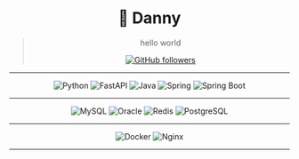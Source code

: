 <div align="center">

# 🔎 Danny

> hello world
>
> [![GitHub followers](https://img.shields.io/github/followers/ddongbu.svg?style=social&label=Follow)](https://github.com/ddongbu?tab=followers)

---

![Python](https://img.shields.io/badge/Python-3776AB?style=flat-square&logo=python&logoColor=white)
![FastAPI](https://img.shields.io/badge/FastAPI-009688?style=flat-square&logo=fastapi&logoColor=white)
![Java](https://img.shields.io/badge/Java-007396?style=flat-square&logo=openjdk&logoColor=white)
![Spring](https://img.shields.io/badge/Spring-6DB33F?style=flat-square&logo=spring&logoColor=white)
![Spring Boot](https://img.shields.io/badge/Spring%20Boot-17BF7C?style=flat-square&logo=springboot&logoColor=white)

---

![MySQL](https://img.shields.io/badge/MySQL-4479A1?style=flat-square&logo=mysql&logoColor=white)
![Oracle](https://img.shields.io/badge/Oracle-F80000?style=flat-square&logo=oracle&logoColor=white)
![Redis](https://img.shields.io/badge/Redis-DC382D?style=flat-square&logo=redis&logoColor=white)
![PostgreSQL](https://img.shields.io/badge/PostgreSQL-4169E1?style=flat-square&logo=postgresql&logoColor=white)

---

![Docker](https://img.shields.io/badge/Docker-2496ED?style=flat-square&logo=docker&logoColor=white)
![Nginx](https://img.shields.io/badge/Nginx-009639?style=flat-square&logo=nginx&logoColor=white)

---

</div>
